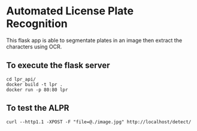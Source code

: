 # Automated License Plate Recognition

This flask app is able to segmentate plates in an image then extract the characters using OCR.

## To execute the flask server

```
cd lpr_api/
docker build -t lpr .
docker run -p 80:80 lpr
```

## To test the ALPR

```
curl --http1.1 -XPOST -F "file=@./image.jpg" http://localhost/detect/
```
